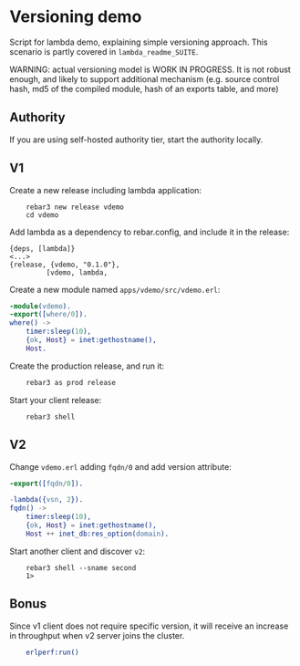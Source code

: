 # Versioning demo
Script for lambda demo, explaining simple versioning approach.
This scenario is partly covered in `lambda_readme_SUITE`.

WARNING: actual versioning model is WORK IN PROGRESS. It is not robust enough,
and likely to support additional mechanism (e.g. source control hash, md5 of
the compiled module, hash of an exports table, and more)

## Authority
If you are using self-hosted authority tier, start the authority locally.

## V1
Create a new release including lambda application:
```
    rebar3 new release vdemo
    cd vdemo
```

Add lambda as a dependency to rebar.config, and include it in the release:
```
{deps, [lambda]}
<...>
{release, {vdemo, "0.1.0"},
         [vdemo, lambda,
```

Create a new module named `apps/vdemo/src/vdemo.erl`:
```erlang
-module(vdemo).
-export([where/0]).
where() ->
    timer:sleep(10),
    {ok, Host} = inet:gethostname(),
    Host.
```

Create the production release, and run it:
```bash
    rebar3 as prod release
```

Start your client release:
```
    rebar3 shell
```


## V2
Change `vdemo.erl` adding `fqdn/0` and add version attribute:
```erlang
-export([fqdn/0]).

-lambda({vsn, 2}).
fqdn() ->
    timer:sleep(10),
    {ok, Host} = inet:gethostname(),
    Host ++ inet_db:res_option(domain).
```

Start another client and discover `v2`:
```
    rebar3 shell --sname second
    1>
```

## Bonus
Since v1 client does not require specific version, it will receive
an increase in throughput when v2 server joins the cluster.

```erlang
    erlperf:run()
```